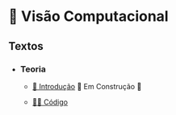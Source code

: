 # :camera_flash: Visão Computacional

## Textos

- ### Teoria
  - [📑 Introdução]() 🚧 Em Construção 🚧

  - [👩‍💻 Código](https://github.com/GrupoTuring/Turing-Talks/tree/cv/Vis%C3%A3o%20Computacional/Introdu%C3%A7%C3%A3o%20a%20CV) 

